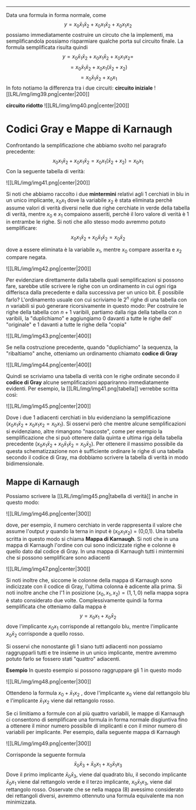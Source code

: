 ----
Data una formula in forma normale, come
$$y = x_{0} \bar x_{1} \bar x_{2}+  x_{0} x_{1}\bar x_{2} + x_{0}x_{1}x_{2}$$
possiamo immediatamente costruire un circuto che la implementi, ma semplificandola possiamo risparmiare qualche porta sul circuito finale.
La formula semplificata risulta quindi
$$y = x_{0} \bar x_{1} \bar x_{2}+  x_{0} x_{1}\bar x_{2} + x_{0}x_{1}x_{2}=$$$$= x_{0} \bar x_{1} \bar x_{2}+ x_{0}x_{1}(\bar x_{2}+ x_{2})
$$$$= x_{0} \bar x_{1} \bar x_{2}+ x_{0} x_{1}$$
In foto notiamo la differenza tra i due circuiti:
**circuito iniziale**
![[LRL/img/img39.png|center|200]]

**circuito ridotto**
![[LRL/img/img40.png|center|200]]

# Codici Gray e Mappe di Karnaugh

Confrontando la semplificazione che abbiamo svolto nel paragrafo precedente:
$$x_{0}  x_{1} \bar x_{2}+x_{0}  x_{1} \bar x_{2}= x_{0}x_{1}(\bar x_{2}+ x_{2})=x_{0}x_1 $$
Con la seguente tabella di verità:

![[LRL/img/img41.png|center|200]]

Si noti che abbiamo raccolto i due **mintermini** relativi agli 1 cerchiati in blu in un unico implicante, $x_{0}x_{1}$ dove la variabile $x_{2}$ è stata eliminata perchè assume valori di verità diversi nelle due righe cerchiate in verde della tabella di verità, mentre $x_{0}$ e $x_1$ compaiono asseriti, perchè il loro valore di verità è 1 in entrambe le righe. Si noti che allo stesso modo avremmo potuto semplificare:
$$x_{0}  x_{1} \bar x_{2}+x_{0}  \bar x_{1} \bar x_{2} = x_{0}\bar x_{2}$$

dove a essere eliminata è la variabile $x_1$, mentre $x_0$ compare asserita e $x_2$ compare negata.

![[LRL/img/img42.png|center|200]]

Per evidenziare direttamente dalla tabella quali semplificazioni si possono fare, sarebbe utile scrivere le righe con un ordinamento in cui ogni riga differisca dalla precedente e dalla successiva per un unico bit. È possibile farlo?
L'ordinamento usuale con cui scriviamo le $2^n$ righe di una tabella con $n$ variabili si può generare ricorsivamente in questo modo: 
Per costruire le righe della tabella con $n+1$ varibili, partiamo dalla riga della tabella con $n$ varibili, la "duplichiamo" e aggiungiamo 0 davanti a tutte le righe dell' "originale" e 1 davanti a tutte le righe della "copia"

![[LRL/img/img43.png|center|400]]

Se nella costruzione precedente, quando "duplichiamo" la sequenza, la "ribaltiamo" anche, otteniamo un ordinamento chiamato **codice di Gray** 

![[LRL/img/img44.png|center|400]]

Quindi se scriviamo una tabella di verità con le righe ordinate secondo il **codice di Gray** alcune semplificazioni appariranno immediatamente evidenti. Per esempio, la [[LRL/img/img41.png|tabella]] verrebbe scritta così: 

![[LRL/img/img45.png|center|200]]

Dove i due 1 adiacenti cerchiati in blu evidenziano la semplificazione $(x_{0}  x_{1} \bar x_{2}+x_{0}  x_{1} x_{2} = x_{0}x_{1})$. Si osservi però che mentre alcune semplificazioni si evidenziano, altre rimangono "nascoste", come per esempio la semplificazione che si può ottenere dalla quinta e ultima riga della tabella precedente $(x_{0}  x_{1} \bar x_{2}+x_{0} \bar x_{1} \bar x_{2} = x_{0}\bar x_{2}).$
Per ottenere il massimo possibile da questa schematizzazione non è sufficiente ordinare le righe di una tabella secondo il codice di Gray, ma dobbiamo scrivere la tabella di verità in modo bidimensionale.

## Mappe di Karnaugh
Possiamo scrivere la [[LRL/img/img45.png|tabella di verità]] in anche in questo modo:

![[LRL/img/img46.png|center|300]]

dove, per esempio, il numero cerchiato in verde rappresenta il valore che assume l'output $y$ quando la terna in input è ($x_{0}x_{1}x_{2}$) = (0,0,1). Una tabella scritta in questo modo si chiama **Mappa di Karnaugh**. Si noti che in una mappa di Karnaugh l'ordine con cui sono indicizzate righe e colonne è quello dato dal codice di Gray.
In una mappa di Karnaugh tutti i mintermini che si possono semplificare sono adiacenti

![[LRL/img/img47.png|center|300]]

Si noti inoltre che, siccome le colonne della mappa di Karnaugh sono indicizzate con il codice di Gray, l'ultima colonna è adicente alla prima.
Si noti inoltre anche che l'1 in posizione $(x_{0},x_{1},x_{2})=(1,1,0)$ nella mappa sopra è stato considerato due volte. Complessivamente quindi la forma semplificata che otteniamo dalla mappa è $$y = x_{0}x_{1}+ x_{0}\bar x_{2}$$
dove l'implicante $x_{0}x_{1}$ corrisponde al rettangolo blu, mentre l'implicante $x_{0}\bar x_{2}$ corrisponde a quello rosso.

Si osservi che nonostante gli 1 siano tutti adiacenti non possiamo raggrupparli tutti e tre insieme in un unico implicante, mentre avremmo potuto farlo se fossero stati "quattro" adiacenti.

**Esempio**
In questo esempio si possono raggruppare gli 1 in questo modo

![[LRL/img/img48.png|center|300]]

Ottendeno la formula $x_{0}+\bar x_{1}x_{2}$ , dove l'implicante $x_{0}$ viene dal rettangolo blu e l'implicante $\bar x_{1}x_{2}$ viene dal rettangolo rosso.

Se ci limitiamo a formule con al più quattro variabili, le mappe di Karnaugh ci consentono di semplificare una formula in forma normale disgiuntiva fino a ottenere il minor numero possibile di implicanti e con il minor numero di variabili per implicante. Per esempio, dalla seguente mappa di Karnaugh

![[LRL/img/img49.png|center|300]]

Corrisponde la seguente formula $$\bar x_{0}\bar x_{3}+ \bar x_{0}x_{1}+ x_{0}\bar x_{1} x_{3}$$Dove il primo implicante $\bar x_{0}\bar x_{3}$, viene dal quadrato blu, il secondo implicante $\bar x_{0} x_{1}$ viene dal rettangolo verde e il terzo implicante, $x_{0}\bar x_{1}x_{3}$, viene dal rettangolo rosso.
Osservate che se nella mappa (8) avessimo considerato dei rettangoli diversi, avremmo ottennuto una formula equivalente ma non minimizzata.
